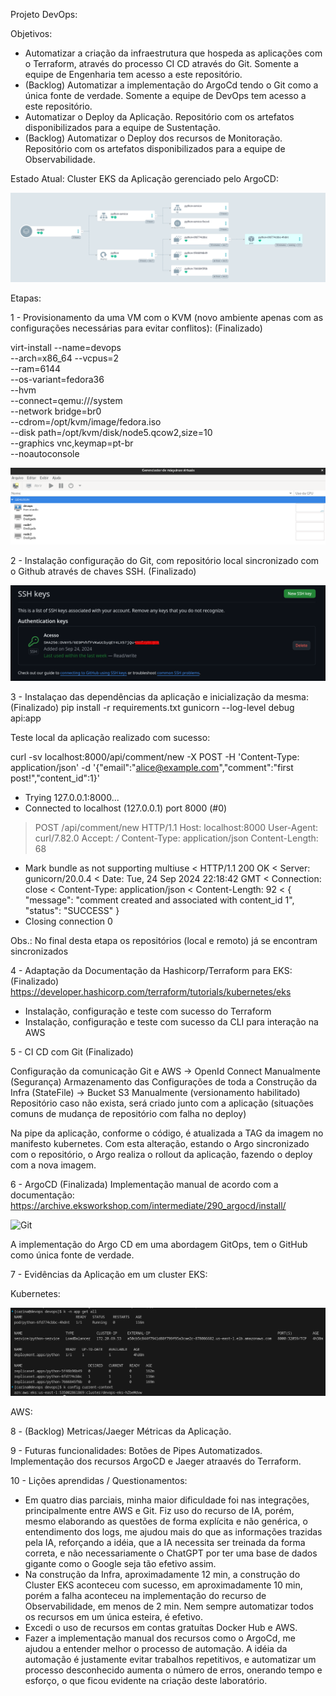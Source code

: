 Projeto DevOps:

Objetivos:

 - Automatizar a criação da infraestrutura que hospeda as aplicações com o Terraform, através do processo CI CD através do Git.
   Somente a equipe de Engenharia tem acesso a este repositório.
 - (Backlog) Automatizar a implementação do ArgoCd tendo o Git como a única fonte de verdade. 
   Somente a equipe de DevOps tem acesso a este repositório.
 - Automatizar o Deploy da Aplicação.
   Repositório com os artefatos disponibilizados para a equipe de Sustentação.
 - (Backlog) Automatizar o Deploy dos recursos de Monitoração. 
   Repositório com os artefatos disponibilizados para a equipe de Observabilidade.

Estado Atual:
 Cluster EKS da Aplicação gerenciado pelo ArgoCD:

<img src="https://github.com/carina-pereira-devops/devops/blob/cda45bff905bbf3e7d0e2d6ad750e487296080f1/imagens/resultado_final.png" alt="ArgoCD">

Etapas:

1 - Provisionamento da uma VM com o KVM (novo ambiente apenas com as configurações necessárias para evitar conflitos): (Finalizado)

virt-install --name=devops \
             --arch=x86_64 --vcpus=2 \
             --ram=6144 \
             --os-variant=fedora36 \
             --hvm \
             --connect=qemu:///system \
             --network bridge=br0 \
             --cdrom=/opt/kvm/image/fedora.iso \
             --disk path=/opt/kvm/disk/node5.qcow2,size=10 \
             --graphics vnc,keymap=pt-br \
             --noautoconsole

<img src="https://github.com/carina-pereira-devops/devops/blob/b5b6931fdd8f8742b2c3dd1bdb434a14355e5db1/imagens/virtmng.png" alt="KVM">

2 - Instalação configuração do Git, com repositório local sincronizado com o Github através de chaves SSH. (Finalizado)

<img src="https://github.com/carina-pereira-devops/devops/blob/cda45bff905bbf3e7d0e2d6ad750e487296080f1/imagens/git.png" alt="Git">

3 - Instalaçao das dependências da aplicação e inicialização da mesma: (Finalizado)
pip install -r requirements.txt
gunicorn --log-level debug api:app

Teste local da aplicação realizado com sucesso:

curl -sv localhost:8000/api/comment/new -X POST -H 'Content-Type: application/json' -d '{"email":"alice@example.com","comment":"first post!","content_id":1}'
*   Trying 127.0.0.1:8000...
* Connected to localhost (127.0.0.1) port 8000 (#0)
> POST /api/comment/new HTTP/1.1
> Host: localhost:8000
> User-Agent: curl/7.82.0
> Accept: */*
> Content-Type: application/json
> Content-Length: 68
> 
* Mark bundle as not supporting multiuse
< HTTP/1.1 200 OK
< Server: gunicorn/20.0.4
< Date: Tue, 24 Sep 2024 22:18:42 GMT
< Connection: close
< Content-Type: application/json
< Content-Length: 92
< 
{
  "message": "comment created and associated with content_id 1", 
  "status": "SUCCESS"
}
* Closing connection 0

Obs.: No final desta etapa os repositórios (local e remoto) já se encontram sincronizados

4 - Adaptação da Documentação da Hashicorp/Terraform para EKS: (Finalizado)
https://developer.hashicorp.com/terraform/tutorials/kubernetes/eks 

- Instalação, configuração e teste com sucesso do Terraform
- Instalação, configuração e teste com sucesso da CLI para interação na AWS

5 - CI CD com Git (Finalizado)

Configuração da comunicação Git e AWS -> OpenId Connect Manualmente (Segurança)
Armazenamento das Configurações de toda a Construção da Infra (StateFile) -> Bucket S3 Manualmente (versionamento habilitado)
Repositório caso não exista, será criado junto com a aplicação (situações comuns de mudança de repositório com falha no deploy)

Na pipe da aplicação, conforme o código, é atualizada a TAG da imagem no manifesto kubernetes. 
Com esta alteração, estando o Argo sincronizado com o repositório, o Argo realiza o rollout da aplicação, fazendo o deploy com a nova imagem.

6 - ArgoCD  (Finalizada)
Implementação manual de acordo com a documentação: 
https://archive.eksworkshop.com/intermediate/290_argocd/install/


<img src="[https://github.com/carina-pereira-devops/devops/blob/c348e272f372e28e19e7815101da8228b695821d/imagens/doc.png" alt="Git">

A implementação do Argo CD em uma abordagem GitOps, tem o GitHub como única fonte de verdade.

7 - Evidências da Aplicação em um cluster EKS:

Kubernetes:

<img src="https://github.com/carina-pereira-devops/devops/blob/cda45bff905bbf3e7d0e2d6ad750e487296080f1/imagens/k8s.png" alt="K8S">

AWS:

8 - (Backlog) Metricas/Jaeger 
Métricas da Aplicação.

9 - Futuras funcionalidades:
Botões de Pipes Automatizados.
Implementação dos recursos ArgoCD e Jaeger atraavés do Terraform.

10 - Lições aprendidas / Questionamentos:

- Em quatro dias parciais, minha maior dificuldade foi nas integrações, principalmente entre AWS e Git. Fiz uso do recurso de IA, porém, mesmo elaborando as questões de forma explícita e não genérica, o entendimento dos logs, me ajudou mais do que as informações trazidas pela IA, reforçando a idéia, que a IA necessita ser treinada da forma correta, e não necessariamente o ChatGPT por ter uma base de dados gigante como o Google seja tão efetivo assim.
- Na construção da Infra, aproximadamente 12 min, a construção do Cluster EKS aconteceu com sucesso, em aproximadamente 10 min, porém a falha aconteceu na implementação do recurso de Observabilidade, em menos de 2 min. Nem sempre automatizar todos os recursos em um única esteira, é efetivo.
- Excedi o uso de recursos em contas gratuítas Docker Hub e AWS.
- Fazer a implementação manual dos recursos como o ArgoCd, me ajudou a entender melhor o processo de automação. A idéia da automação é justamente evitar trabalhos repetitivos,
e automatizar um processo desconhecido aumenta o número de erros, onerando tempo e esforço, o que ficou evidente na criação deste laboratório.

